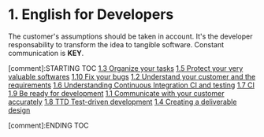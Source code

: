 # 1. English for Developers

The customer's assumptions should be taken in account. It's the
developer responsability to transform the idea to tangible software.
Constant communication is **KEY**.


[comment]:STARTING TOC
[1.3 Organize your tasks](<./content/1.3 Organize your tasks.md>)
[1.5 Protect your very valuable softwares](<./content/1.5 Protect your very valuable softwares.md>)
[1.10 Fix your bugs](<./content/1.10 Fix your bugs.md>)
[1.2 Understand your customer and the requirements](<./content/1.2 Understand your customer and the requirements.md>)
[1.6 Understanding Continuous Integration CI and testing](<./content/1.6 Understanding Continuous Integration CI and testing.md>)
[1.7 CI](<./content/1.7 CI.md>)
[1.9 Be ready for development](<./content/1.9 Be ready for development.md>)
[1.1 Communicate with your customer accurately](<./content/1.1 Communicate with your customer accurately.md>)
[1.8 TTD Test-driven development](<./content/1.8 TTD Test-driven development.md>)
[1.4 Creating a deliverable design](<./content/1.4 Creating a deliverable design.md>)

[comment]:ENDING TOC